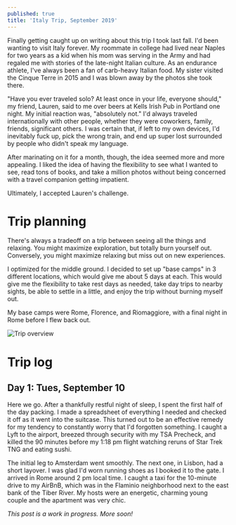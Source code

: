 ```yaml
---
published: true
title: 'Italy Trip, September 2019'
---
```

Finally getting caught up on writing about this trip I took last fall. I'd been wanting to visit Italy forever. My roommate in college had lived near Naples for two years as a kid when his mom was serving in the Army and had regaled me with stories of the late-night Italian culture. As an endurance athlete, I've always been a fan of carb-heavy Italian food. My sister visited the Cinque Terre in 2015 and I was blown away by the photos she took there.

"Have you ever traveled solo? At least once in your life, everyone should," my friend, Lauren, said to me over beers at Kells Irish Pub in Portland one night. My initial reaction was, "absolutely not." I'd always traveled internationally with other people, whether they were coworkers, family, friends, significant others. I was certain that, if left to my own devices, I'd inevitably fuck up, pick the wrong train, and end up super lost surrounded by people who didn't speak my language.

After marinating on it for a month, though, the idea seemed more and more appealing. I liked the idea of having the flexibility to see what I wanted to see, read tons of books, and take a million photos without being concerned with a travel companion getting impatient. 

Ultimately, I accepted Lauren's challenge.

# Trip planning

There's always a tradeoff on a trip between seeing all the things and relaxing. You might maximize exploration, but totally burn yourself out. Conversely, you might maximize relaxing but miss out on new experiences.

I optimized for the middle ground. I decided to set up "base camps" in 3 different locations, which would give me about 5 days at each. This would give me the flexibility to take rest days as needed, take day trips to nearby sights, be able to settle in a little, and enjoy the trip without burning myself out.

My base camps were Rome, Florence, and Riomaggiore, with a final night in Rome before I flew back out.

![Trip overview]({{site.cdn_path}}/2020/05/31/italy_overview.png)

# Trip log

## Day 1: Tues, September 10

Here we go. After a thankfully restful night of sleep, I spent the first half of the day packing. I made a spreadsheet of everything I needed and checked it off as it went into the suitcase. This turned out to be an effective remedy for my tendency to constantly worry that I'd forgotten something. I caught a Lyft to the airport, breezed through security with my TSA Precheck, and killed the 90 minutes before my 1:18 pm flight watching reruns of Star Trek TNG and eating sushi.

The initial leg to Amsterdam went smoothly. The next one, in Lisbon, had a short layover. I was glad I'd worn running shoes as I booked it to the gate. I arrived in Rome around 2 pm local time. I caught a taxi for the 10-minute drive to my AirBnB, which was in the Flaminio neighborhood next to the east bank of the Tiber River. My hosts were an energetic, charming young couple and the apartment was very chic.

_This post is a work in progress. More soon!_

